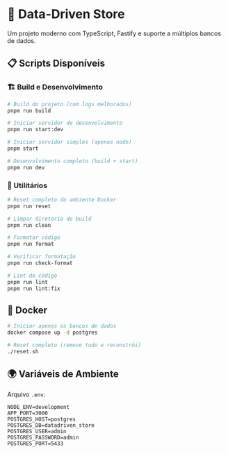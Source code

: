 # 🚀 Data-Driven Store

Um projeto moderno com TypeScript, Fastify e suporte a múltiplos bancos de dados.

## 📋 Scripts Disponíveis

### 🏗️ Build e Desenvolvimento

```bash
# Build do projeto (com logs melhorados)
pnpm run build

# Iniciar servidor de desenvolvimento
pnpm run start:dev

# Iniciar servidor simples (apenas node)
pnpm start

# Desenvolvimento completo (build + start)
pnpm run dev
```

### 🔧 Utilitários

```bash
# Reset completo do ambiente Docker
pnpm run reset

# Limpar diretório de build
pnpm run clean

# Formatar código
pnpm run format

# Verificar formatação
pnpm run check-format

# Lint do código
pnpm run lint
pnpm run lint:fix
```

## 🐳 Docker

```bash
# Iniciar apenas os bancos de dados
docker compose up -d postgres

# Reset completo (remove tudo e reconstrói)
./reset.sh
```

## 🌍 Variáveis de Ambiente

Arquivo `.env`:

```env
NODE_ENV=development
APP_PORT=3000
POSTGRES_HOST=postgres
POSTGRES_DB=datadriven_store
POSTGRES_USER=admin
POSTGRES_PASSWORD=admin
POSTGRES_PORT=5433
```
